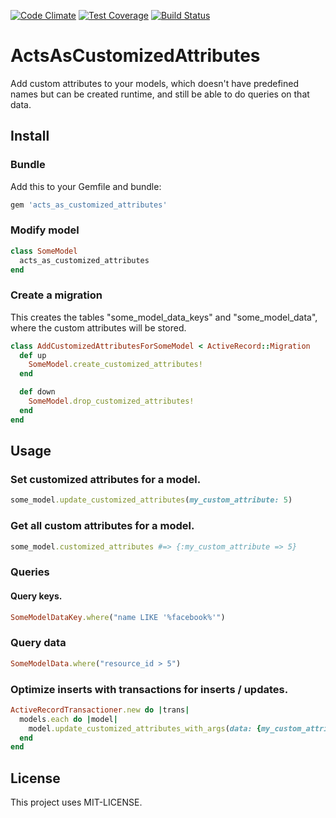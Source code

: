 [![Code Climate](https://codeclimate.com/github/kaspernj/acts_as_customized_attributes/badges/gpa.svg)](https://codeclimate.com/github/kaspernj/acts_as_customized_attributes)
[![Test Coverage](https://codeclimate.com/github/kaspernj/acts_as_customized_attributes/badges/coverage.svg)](https://codeclimate.com/github/kaspernj/acts_as_customized_attributes)
[![Build Status](https://img.shields.io/shippable/546b3f7bd46935d5fbbde6b9.svg)](https://app.shippable.com/projects/546b3f7bd46935d5fbbde6b9/builds/latest)

# ActsAsCustomizedAttributes

Add custom attributes to your models, which doesn't have predefined names but can be created runtime, and still be able to do queries on that data.


## Install

### Bundle

Add this to your Gemfile and bundle:
```ruby
gem 'acts_as_customized_attributes'
```

### Modify model

```ruby
class SomeModel
  acts_as_customized_attributes
end
```

### Create a migration

This creates the tables "some_model_data_keys" and "some_model_data", where the custom attributes will be stored.

```ruby
class AddCustomizedAttributesForSomeModel < ActiveRecord::Migration
  def up
    SomeModel.create_customized_attributes!
  end

  def down
    SomeModel.drop_customized_attributes!
  end
end
```

## Usage

### Set customized attributes for a model.

```ruby
some_model.update_customized_attributes(my_custom_attribute: 5)
```

### Get all custom attributes for a model.

```ruby
some_model.customized_attributes #=> {:my_custom_attribute => 5}
```

### Queries

#### Query keys.

```ruby
SomeModelDataKey.where("name LIKE '%facebook%'")
```

### Query data

```ruby
SomeModelData.where("resource_id > 5")
```

### Optimize inserts with transactions for inserts / updates.
```ruby
ActiveRecordTransactioner.new do |trans|
  models.each do |model|
    model.update_customized_attributes_with_args(data: {my_custom_attribute: 5}, transactioner: trans)
  end
end
```

## License

This project uses MIT-LICENSE.
